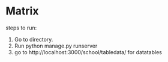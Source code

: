 # Matrix
steps to run:

1. Go to directory.
2. Run python manage.py runserver
3. go to http://localhost:3000/school/tabledata/ for datatables
